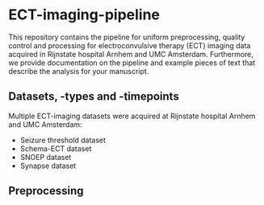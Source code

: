 # ECT-imaging-pipeline
This repository contains the pipeline for uniform preprocessing, quality control and processing for electroconvulsive therapy (ECT) imaging data acquired in Rijnstate hospital Arnhem and UMC Amsterdam. Furthermore, we provide documentation on the pipeline and example pieces of text that describe the analysis for your manuscript. 

## Datasets, -types and -timepoints
Multiple ECT-imaging datasets were acquired at Rijnstate hospital Arnhem and UMC Amsterdam:
* Seizure threshold dataset
* Schema-ECT dataset
* SNOEP dataset
* Synapse dataset

## Preprocessing

